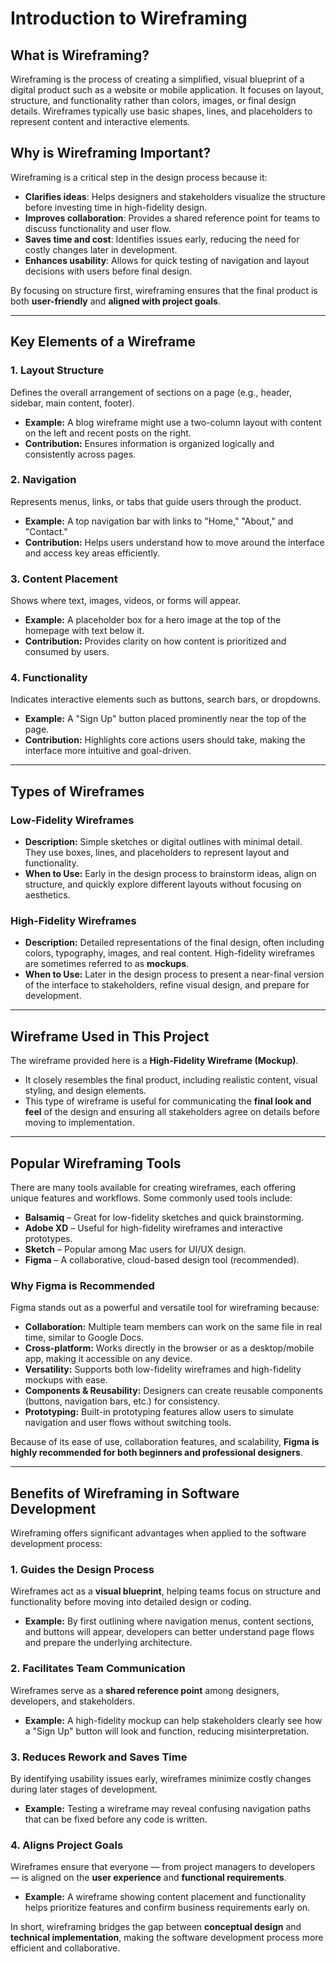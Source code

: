 # Introduction to Wireframing

## What is Wireframing?
Wireframing is the process of creating a simplified, visual blueprint of a digital product such as a website or mobile application. It focuses on layout, structure, and functionality rather than colors, images, or final design details. Wireframes typically use basic shapes, lines, and placeholders to represent content and interactive elements.

## Why is Wireframing Important?
Wireframing is a critical step in the design process because it:
- **Clarifies ideas**: Helps designers and stakeholders visualize the structure before investing time in high-fidelity design.  
- **Improves collaboration**: Provides a shared reference point for teams to discuss functionality and user flow.  
- **Saves time and cost**: Identifies issues early, reducing the need for costly changes later in development.  
- **Enhances usability**: Allows for quick testing of navigation and layout decisions with users before final design.  

By focusing on structure first, wireframing ensures that the final product is both **user-friendly** and **aligned with project goals**.

---

## Key Elements of a Wireframe

### 1. Layout Structure
Defines the overall arrangement of sections on a page (e.g., header, sidebar, main content, footer).  
- **Example:** A blog wireframe might use a two-column layout with content on the left and recent posts on the right.  
- **Contribution:** Ensures information is organized logically and consistently across pages.  

### 2. Navigation
Represents menus, links, or tabs that guide users through the product.  
- **Example:** A top navigation bar with links to "Home," "About," and "Contact."  
- **Contribution:** Helps users understand how to move around the interface and access key areas efficiently.  

### 3. Content Placement
Shows where text, images, videos, or forms will appear.  
- **Example:** A placeholder box for a hero image at the top of the homepage with text below it.  
- **Contribution:** Provides clarity on how content is prioritized and consumed by users.  

### 4. Functionality
Indicates interactive elements such as buttons, search bars, or dropdowns.  
- **Example:** A "Sign Up" button placed prominently near the top of the page.  
- **Contribution:** Highlights core actions users should take, making the interface more intuitive and goal-driven.  

---

## Types of Wireframes

### Low-Fidelity Wireframes
- **Description:** Simple sketches or digital outlines with minimal detail. They use boxes, lines, and placeholders to represent layout and functionality.  
- **When to Use:** Early in the design process to brainstorm ideas, align on structure, and quickly explore different layouts without focusing on aesthetics.  

### High-Fidelity Wireframes
- **Description:** Detailed representations of the final design, often including colors, typography, images, and real content. High-fidelity wireframes are sometimes referred to as **mockups**.  
- **When to Use:** Later in the design process to present a near-final version of the interface to stakeholders, refine visual design, and prepare for development.  

---

## Wireframe Used in This Project

The wireframe provided here is a **High-Fidelity Wireframe (Mockup)**.  
- It closely resembles the final product, including realistic content, visual styling, and design elements.  
- This type of wireframe is useful for communicating the **final look and feel** of the design and ensuring all stakeholders agree on details before moving to implementation.  

---

## Popular Wireframing Tools

There are many tools available for creating wireframes, each offering unique features and workflows. Some commonly used tools include:
- **Balsamiq** – Great for low-fidelity sketches and quick brainstorming.  
- **Adobe XD** – Useful for high-fidelity wireframes and interactive prototypes.  
- **Sketch** – Popular among Mac users for UI/UX design.  
- **Figma** – A collaborative, cloud-based design tool (recommended).  

### Why Figma is Recommended
Figma stands out as a powerful and versatile tool for wireframing because:
- **Collaboration:** Multiple team members can work on the same file in real time, similar to Google Docs.  
- **Cross-platform:** Works directly in the browser or as a desktop/mobile app, making it accessible on any device.  
- **Versatility:** Supports both low-fidelity wireframes and high-fidelity mockups with ease.  
- **Components & Reusability:** Designers can create reusable components (buttons, navigation bars, etc.) for consistency.  
- **Prototyping:** Built-in prototyping features allow users to simulate navigation and user flows without switching tools.  

Because of its ease of use, collaboration features, and scalability, **Figma is highly recommended for both beginners and professional designers**.  

---

## Benefits of Wireframing in Software Development

Wireframing offers significant advantages when applied to the software development process:

### 1. Guides the Design Process
Wireframes act as a **visual blueprint**, helping teams focus on structure and functionality before moving into detailed design or coding.  
- **Example:** By first outlining where navigation menus, content sections, and buttons will appear, developers can better understand page flows and prepare the underlying architecture.  

### 2. Facilitates Team Communication
Wireframes serve as a **shared reference point** among designers, developers, and stakeholders.  
- **Example:** A high-fidelity mockup can help stakeholders clearly see how a "Sign Up" button will look and function, reducing misinterpretation.  

### 3. Reduces Rework and Saves Time
By identifying usability issues early, wireframes minimize costly changes during later stages of development.  
- **Example:** Testing a wireframe may reveal confusing navigation paths that can be fixed before any code is written.  

### 4. Aligns Project Goals
Wireframes ensure that everyone — from project managers to developers — is aligned on the **user experience** and **functional requirements**.  
- **Example:** A wireframe showing content placement and functionality helps prioritize features and confirm business requirements early on.  

In short, wireframing bridges the gap between **conceptual design** and **technical implementation**, making the software development process more efficient and collaborative.  
